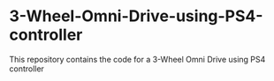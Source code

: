 # 3-Wheel-Omni-Drive-using-PS4-controller
This repository contains the code for a 3-Wheel Omni Drive using PS4 controller
